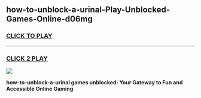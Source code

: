 
## how-to-unblock-a-urinal-Play-Unblocked-Games-Online-d06mg
<h3>
<a href="https://premium76.site?title=how-to-unblock-a-urinal&ref=25A">CLICK TO PLAY</a></h3>
<hr>

<h3>
<a href="https://premium76.site?title=how-to-unblock-a-urinal&ref=25A">CLICK 2 PLAY</a>
  
</h3>

<a href="https://premium76.site?title=how-to-unblock-a-urinal&ref=25A"><img src="https://clearcache.store/games.png"></a>


**how-to-unblock-a-urinal games unblocked: Your Gateway to Fun and Accessible Online Gaming**
